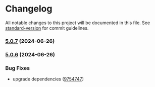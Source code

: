 # Changelog

All notable changes to this project will be documented in this file. See [standard-version](https://github.com/conventional-changelog/standard-version) for commit guidelines.

### [5.0.7](https://github.com/shellscape/webpack-hot-client/compare/v5.0.6...v5.0.7) (2024-06-26)

### [5.0.6](https://github.com/shellscape/webpack-hot-client/compare/v4.2.0...v5.0.6) (2024-06-26)


### Bug Fixes

* upgrade dependencies ([9754747](https://github.com/shellscape/webpack-hot-client/commit/9754747a321fd0bb88d3e67bff2d3c73f0af7d14))
